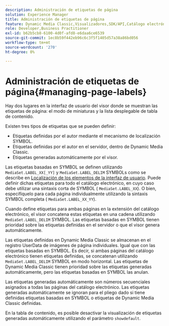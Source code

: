 ```yaml
---
description: Administración de etiquetas de página
solution: Experience Manager
title: Administración de etiquetas de página
feature: Dynamic Media Classic,Visualizadores,SDK/API,Catálogo electrónico
role: Developer,Business Practitioner
exl-id: b62b5cb8-6100-4d0f-afd8-e6daa6ce6539
source-git-commit: 1ec8b59f442eb96c6c3f5f1405d57a38a86bd056
workflow-type: tm+mt
source-wordcount: '270'
ht-degree: 0%

---
```


# Administración de etiquetas de página{#managing-page-labels}

Hay dos lugares en la interfaz de usuario del visor donde se muestran las etiquetas de página: el modo de miniaturas y la lista desplegable de tabla de contenido.

Existen tres tipos de etiquetas que se pueden definir:

* Etiquetas definidas por el autor mediante el mecanismo de localización SYMBOL.
* Etiquetas definidas por el autor en el servidor, dentro de Dynamic Media Classic.
* Etiquetas generadas automáticamente por el visor.

Las etiquetas basadas en SYMBOL se definen utilizando `MediaSet.LABEL_XX[_YY]` y `MediaSet.LABEL_DELIM` SYMBOLs como se describe en [Localización de los elementos de la interfaz de usuario](../../c-html5-s7-aem-asset-viewers/c-html5-20-ecatalog-viewer-about/c-html5-20-ecatalog-viewer-localization.md#concept-cbfc39344c494eb7b9f6a272cff0cc74). Puede definir dichas etiquetas para todo el catálogo electrónico, en cuyo caso debe utilizar una sintaxis corta de SYMBOL ( `MediaSet.LABEL_XX`). O bien, especifíquelo para cada página individualmente utilizando la sintaxis SYMBOL completa ( `MediaSet.LABEL_XX_YY`).

Cuando define etiquetas para ambas páginas en la extensión del catálogo electrónico, el visor concatena estas etiquetas en una cadena utilizando `MediaSet.LABEL_DELIM` SYMBOL. Las etiquetas basadas en SYMBOL tienen prioridad sobre las etiquetas definidas en el servidor o que el visor genera automáticamente.

Las etiquetas definidas en Dynamic Media Classic se almacenan en el registro UserData de imágenes de página individuales. Igual que con las etiquetas basadas en SYMBOL. Es decir, si ambas páginas del catálogo electrónico tienen etiquetas definidas, se concatenan utilizando `MediaSet.LABEL_DELIM` SYMBOL en modo horizontal. Las etiquetas de Dynamic Media Classic tienen prioridad sobre las etiquetas generadas automáticamente, pero las etiquetas basadas en SYMBOL las anulan.

Las etiquetas generadas automáticamente son números secuenciales asignados a todas las páginas del catálogo electrónico. Las etiquetas generadas automáticamente se ignoran para el pliego dado si tiene definidas etiquetas basadas en SYMBOL o etiquetas de Dynamic Media Classic definidas.

En la tabla de contenido, es posible desactivar la visualización de etiquetas generadas automáticamente utilizando el parámetro `showdefault`.

